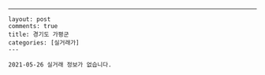 ---
    layout: post
    comments: true
    title: 경기도 가평군
    categories: [실거래가]
    ---

    2021-05-26 실거래 정보가 없습니다.

    